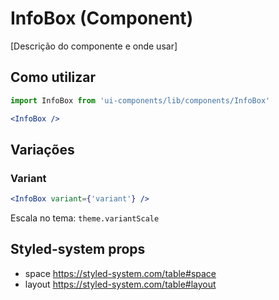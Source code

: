 # InfoBox (Component)

[Descrição do componente e onde usar]

## Como utilizar

```js
import InfoBox from 'ui-components/lib/components/InfoBox'
```

```jsx
<InfoBox />
```

## Variações

### Variant

```jsx
<InfoBox variant={'variant'} />
```

Escala no tema: `theme.variantScale`

## Styled-system props

- space https://styled-system.com/table#space
- layout https://styled-system.com/table#layout
